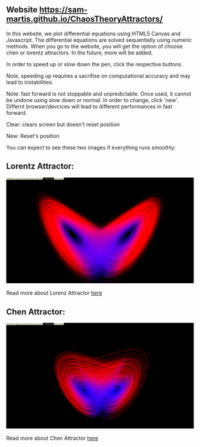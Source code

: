 ## Website <a src="https://sam-martis.github.io/ChaosTheoryAttractors/">https://sam-martis.github.io/ChaosTheoryAttractors/</a>

In this website, we plot differential equations using HTML5 Canvas and Javascript. The differential equations are solved sequentially using numeric methods.
When you go to the website, you will get the option of choose chen or lorentz attractors. In the future, more will be added.


In order to speed up or slow down the pen, click the respective buttons. 

Note, speeding up requires a sacrifise on computational accuracy and may lead to instabilities. 

Note: fast forward is not stoppable and unpredictable. Once used, it cannot be undone using slow down or normal. In order to change, click 'new'. Differnt browser/devcices will lead to different performances in fast forward.


Clear: clears screen but doesn't reset position

New: Reset's position



You can expect to see these two images if everything runs smoothly:

## Lorentz Attractor:
<img src='images/LorenzAttractor.png'>

Read more about Lorenz Attractor <a href="https://en.wikipedia.org/wiki/Lorenz_system">here</a>



## Chen Attractor:
<img src='images/ChenAttractor.png'>

Read more about Chen Attractor <a href="https://en.wikipedia.org/wiki/Multiscroll_attractor">here</a>

